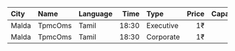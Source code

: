 | City  | Name    | Language |  Time | Type      | Price | Capacity | Booked |
| :---- | :------ | :------- | ----: | :-------- | ----: | -------: | -----: |
| Malda | TpmcOms | Tamil    | 18:30 | Executive |    1₹ |      222 |    143 |
| Malda | TpmcOms | Tamil    | 18:30 | Corporate |    1₹ |      538 |    101 |